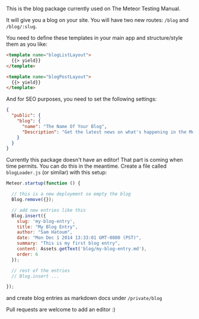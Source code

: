 This is the blog package currently used on The Meteor Testing Manual.


It will give you a blog on your site. You will have two new routes: `/blog` and `/blog/:slug`.

You need to define these templates in your main app and structure/style them as you like:

```html
<template name="blogListLayout">
  {{> yield}}
</template>

<template name="blogPostLayout">
  {{> yield}}
</template>
```

And for SEO purposes, you need to set the following settings:
```json
{
  "public": {
    "blog": {
      "name": "The Name Of Your Blog",
      "Description": "Get the latest news on what's happening in the Meteor testing landscape."
    }
  }
}
```

Currently this package doesn't have an editor! That part is coming when time permits. You can do
this in the meantime. Create a file called `blogLoader.js` (or similar) with this setup:

```javascript
Meteor.startup(function () {

  // this is a new deployment so empty the blog
  Blog.remove({});

  // add new entries like this
  Blog.insert({
    slug: 'my-blog-entry',
    title: "My Blog Entry",
    author: "Sam Hatoum",
    date: "Mon Dec 1 2014 13:33:01 GMT-0800 (PST)",
    summary: "This is my first blog entry",
    content: Assets.getText('blog/my-blog-entry.md'),
    order: 6
  });

  // rest of the entries
  // Blog.insert ...

});

```

and create blog entries as markdown docs under `/private/blog`

Pull requests are welcome to add an editor :)
